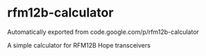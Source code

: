 # rfm12b-calculator

Automatically exported from code.google.com/p/rfm12b-calculator

A simple calculator for RFM12B Hope transceivers
